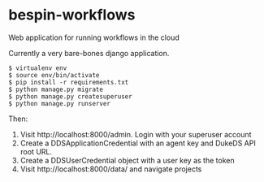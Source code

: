 # bespin-workflows
Web application for running workflows in the cloud

Currently a very bare-bones django application.

    $ virtualenv env
    $ source env/bin/activate
    $ pip install -r requirements.txt
    $ python manage.py migrate
    $ python manage.py createsuperuser
    $ python manage.py runserver

Then:

1. Visit http://localhost:8000/admin. Login with your superuser account
2. Create a DDSApplicationCredential with an agent key and DukeDS API root URL.
3. Create a DDSUserCredential object with a user key as the token
4. Visit http://localhost:8000/data/ and navigate projects
